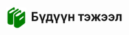 <h1 align="center"><img src="assets/images/icon_manual.png" style="width: 48px;vertical-align: middle;padding-right: 10px;"/>Бүдүүн тэжээл</h1>

<script>PDFObject.embed("assets/manuals/nom5.pdf", "#book");</script>

<div id="book"></div>

<style>
.pdfobject-container { height: 50rem; border: 1rem solid rgba(0,0,0,.1); }
</style>